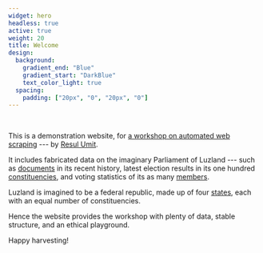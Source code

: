 ```yaml
---
widget: hero
headless: true
active: true
weight: 20
title: Welcome 
design:
  background:
    gradient_end: "Blue"
    gradient_start: "DarkBlue"
    text_color_light: true
  spacing:
    padding: ["20px", "0", "20px", "0"]
---
```


<br>

This is a demonstration website, for [a workshop on automated web scraping](https://github.com/resulumit/scrp_workshop) --- by [Resul Umit](https://resulumit.com/).

It includes fabricated data on the imaginary Parliament of Luzland --- such as  [documents](documents/) in its recent history, latest election results in its one hundred [constituencies](constituencies/), and voting statistics of its as many [members](members/).

Luzland is imagined to be a federal republic, made up of four [states](states/), each with an equal number of constituencies.

Hence the website provides the workshop with plenty of data, stable structure, and an ethical playground.

Happy harvesting! 